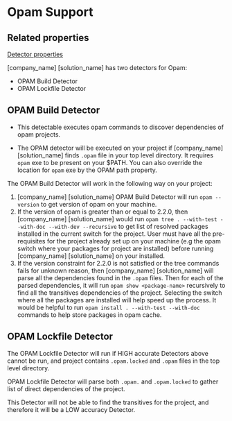 # Opam Support

## Related properties

[Detector properties](../properties/detectors/opam.md)

[company_name] [solution_name] has two detectors for Opam:

* OPAM Build Detector
* OPAM Lockfile Detector

## OPAM Build Detector

* This detectable executes opam commands to discover dependencies of opam projects.

* The OPAM detector will be executed on your project if [company_name] [solution_name] finds `.opam` file in your top level directory. It requires `opam`
exe to be present on your $PATH. You can also override the location for `opam` exe by the OPAM path property.

The OPAM Build Detector will work in the following way on your project:

1. [company_name] [solution_name] OPAM Build Detector will run `opam --version` to get version of opam on your machine.
2. If the version of opam is greater than or equal to 2.2.0, then [company_name] [solution_name] would run `opam tree . --with-test --with-doc --with-dev --recursive`
to get list of resolved packages installed in the current switch for the project.
<note type="note">User must have all the pre-requisites for the project already set up on your machine (e.g the opam switch where your packages for project are installed)
before running [company_name] [solution_name] on your installed.</note>
3. If the version constraint for 2.2.0 is not satisfied or the tree commands fails for unknown reason, then [company_name] [solution_name] will parse all the dependencies found in the `.opam` files. 
Then for each of the parsed dependencies, it will run `opam show <package-name>` recursively to find all the transitives dependencies of the project.
<note type="tip">Selecting the switch where all the packages are installed will help speed up the process. 
It would be helpful to run `opam install . --with-test --with-doc` commands to help store packages in opam cache.</note>

## OPAM Lockfile Detector

The OPAM Lockfile Detector will run if HIGH accurate Detectors above cannot be run, and project contains `.opam.locked` and `.opam` files in the top level directory.

OPAM Lockfile Detector will parse both `.opam.` and `.opam.locked` to gather list of direct dependencies of the project. 

This Detector will not be able to find the transitives for the project, and therefore it will be a LOW accuracy Detector. 
